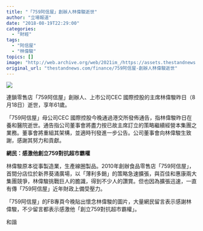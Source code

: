 ```yaml
---
title: "「759阿信屋」創辦人林偉駿逝世"
author: "立場報道"
date: "2018-08-19T22:29:00"
categories:
  - "財經"
tags:
  - "阿信屋"
  - "林偉駿"
topics: []
image: "http://web.archive.org/web/2021im_/https://assets.thestandnews.com/media/photos/759-05_lTH3k.png"
original_url: "thestandnews.com/finance/759阿信屋-創辦人林偉駿逝世"
---
```

![](http://web.archive.org/web/2021im_/https://assets.thestandnews.com/media/photos/759-05_lTH3k.png)

連鎖零售店「759阿信屋」創辦人、上市公司CEC 國際控股的主席林偉駿昨日（8月18日）逝世，享年61歲。

「759阿信屋」母公司CEC 國際控股今晚通過港交所發佈通告，指林偉駿昨日在養和醫院逝世。通告指公司董事會將盡力按已故主席訂立的策略繼續經營本集團之業務。董事會將重組其架構，並適時刊發進一步公告。公司董事會向林偉駿生致謝，感謝其努力和貢獻。

**網民：感激他創立759對抗超市霸權**

林偉駿原本從事製造業，生產線圈製品。2010年創辦食品零售店「759阿信屋」，首間分店位於新界葵涌廣場，以「薄利多銷」的策略急速擴張，與百佳和惠康兩大集團競爭，林偉駿挑戰巨人的膽識，得到不少人的讚賞。但也因為擴張迅速，一直有傳「759阿信屋」近年財政上備受壓力。

「759阿信屋」的FB專頁今晚貼出懷念林偉駿的圖片，大量網民留言表示感謝林偉駿，不少留言都表示感激他「創立759對抗超市霸權」。

和諧